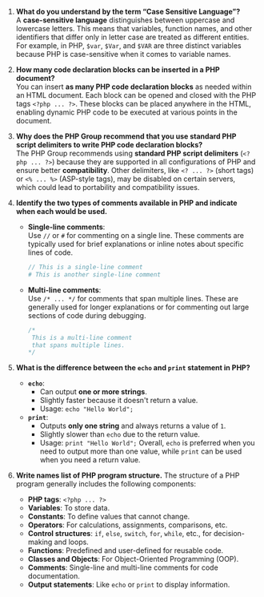 
1. **What do you understand by the term “Case Sensitive Language”?**  
   A **case-sensitive language** distinguishes between uppercase and lowercase letters. This means that variables, function names, and other identifiers that differ only in letter case are treated as different entities. For example, in PHP, `$var`, `$Var`, and `$VAR` are three distinct variables because PHP is case-sensitive when it comes to variable names.

2. **How many code declaration blocks can be inserted in a PHP document?**  
   You can insert **as many PHP code declaration blocks** as needed within an HTML document. Each block can be opened and closed with the PHP tags `<?php ... ?>`. These blocks can be placed anywhere in the HTML, enabling dynamic PHP code to be executed at various points in the document.

3. **Why does the PHP Group recommend that you use standard PHP script delimiters to write PHP code declaration blocks?**  
   The PHP Group recommends using **standard PHP script delimiters** (`<?php ... ?>`) because they are supported in all configurations of PHP and ensure better **compatibility**. Other delimiters, like `<? ... ?>` (short tags) or `<% ... %>` (ASP-style tags), may be disabled on certain servers, which could lead to portability and compatibility issues.

4. **Identify the two types of comments available in PHP and indicate when each would be used.**
   - **Single-line comments**:  
     Use `//` or `#` for commenting on a single line. These comments are typically used for brief explanations or inline notes about specific lines of code.
     ```php
     // This is a single-line comment
     # This is another single-line comment
     ```
   - **Multi-line comments**:  
     Use `/* ... */` for comments that span multiple lines. These are generally used for longer explanations or for commenting out large sections of code during debugging.
     ```php
     /*
      This is a multi-line comment
      that spans multiple lines.
     */
     ```

5. **What is the difference between the `echo` and `print` statement in PHP?**  
   - **`echo`**:  
     - Can output **one or more strings**.
     - Slightly faster because it doesn't return a value.
     - Usage: `echo "Hello World";`
   - **`print`**:  
     - Outputs **only one string** and always returns a value of `1`.
     - Slightly slower than `echo` due to the return value.
     - Usage: `print "Hello World";`
   Overall, `echo` is preferred when you need to output more than one value, while `print` can be used when you need a return value.

6. **Write names list of PHP program structure.**
   The structure of a PHP program generally includes the following components:
   - **PHP tags**: `<?php ... ?>`
   - **Variables**: To store data.
   - **Constants**: To define values that cannot change.
   - **Operators**: For calculations, assignments, comparisons, etc.
   - **Control structures**: `if`, `else`, `switch`, `for`, `while`, etc., for decision-making and loops.
   - **Functions**: Predefined and user-defined for reusable code.
   - **Classes and Objects**: For Object-Oriented Programming (OOP).
   - **Comments**: Single-line and multi-line comments for code documentation.
   - **Output statements**: Like `echo` or `print` to display information.
